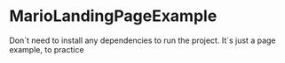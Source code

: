 # MarioLandingPageExample

Don´t need to install any dependencies to run the project. It´s just a page example, to practice
